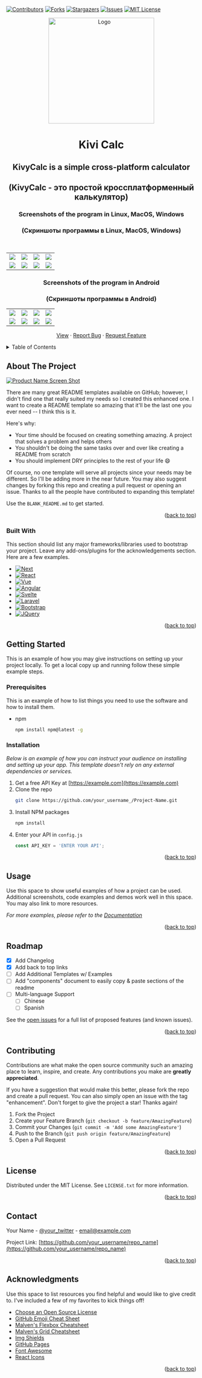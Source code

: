 <div id="top"></div>
<!--
*** Thanks for checking out the Best-README-Template. If you have a suggestion
*** that would make this better, please fork the repo and create a pull request
*** or simply open an issue with the tag "enhancement".
*** Don't forget to give the project a star!
*** Thanks again! Now go create something AMAZING! :D
-->

<!-- PROJECT SHIELDS --------------------------------------------------------------------------->
<!--
*** I'm using markdown "reference style" links for readability.
*** Reference links are enclosed in brackets [ ] instead of parentheses ( ).
*** See the bottom of this document for the declaration of the reference variables
*** for contributors-url, forks-url, etc. This is an optional, concise syntax you may use.
*** https://www.markdownguide.org/basic-syntax/#reference-style-links
-->
[![Contributors][contributors-shield]][contributors-url]
[![Forks][forks-shield]][forks-url]
[![Stargazers][stars-shield]][stars-url]
[![Issues][issues-shield]][issues-url]
[![MIT License][license-shield]][license-url]
<!--
[![LinkedIn][linkedin-shield]][linkedin-url]
-->
<!-- ------------------------------------------------------------------------------------------>

<!-- PROJECT LOGO ----------------------------------------------------------------------------->
<div align="center">
  <a href="https://github.com/MER-GROUP/KivyCalc">
    <img src="ico/calc.png" alt="Logo" width="280" height="280">
  </a>

  <h1 align="center">Kivi Calc</h1>

  <p align="center">
        <h2>KivyCalc is a simple cross-platform calculator</h2>
        <h2>(KivyCalc - это простой кроссплатформенный калькулятор)</h2>
        <h3>Screenshots of the program in Linux, MacOS, Windows</h3>
        <h3>(Cкриншоты программы в Linux, MacOS, Windows)</h3>
        <br />
            <table border="0">
                <tr>
                    <td><img src="screenshot/linux-max-windows_eng/1 - calc.png"></td>
                    <td><img src="screenshot/linux-max-windows_eng/2 - settings.png"></td>
                    <td><img src="screenshot/linux-max-windows_eng/3 - info.png"></td>
                    <td><img src="screenshot/linux-max-windows_eng/4 - history.png"></td>
                </tr>
                <tr>
                    <td><img src="screenshot/linux-max-windows_rus/1 - калькулятор.png"></td>
                    <td><img src="screenshot/linux-max-windows_rus/2 - настройки.png"></td>
                    <td><img src="screenshot/linux-max-windows_rus/3 - инфо.png"></td>
                    <td><img src="screenshot/linux-max-windows_rus/4 - история.png"></td>
                </tr>
            </table>
        <h3>Screenshots of the program in Android</h3>
        <h3>(Cкриншоты программы в Android)</h3>
        <table border="0">
            <tr>
                <td><img src="screenshot/android_eng/1 - cacl.png"></td>
                <td><img src="screenshot/android_eng/2 - settings.png"></td>
                <td><img src="screenshot/android_eng/3 - info.png"></td>
                <td><img src="screenshot/android_eng/4 - history.png"></td>
            </tr>
            <tr>
                <td><img src="screenshot/android_rus/1 - калькулятор.png"></td>
                <td><img src="screenshot/android_rus/2 - настройки.png"></td>
                <td><img src="screenshot/android_rus/3 - инфо.png"></td>
                <td><img src="screenshot/android_rus/4 - история.png"></td>
            </tr>
        </table>
        <a href="https://github.com/MER-GROUP/KivyCalc">View</a>
        ·
        <a href="https://github.com/MER-GROUP/KivyCalc/issues">Report Bug</a>
        ·
        <a href="https://github.com/MER-GROUP/KivyCalc/issues">Request Feature</a>
  </p>
</div>
<!-- ------------------------------------------------------------------------------------------>

<!-- TABLE OF CONTENTS ------------------------------------------------------------------------>
<details>
  <summary>Table of Contents</summary>
  <ol>
    <li>
      <a href="#about-the-project">About The Project</a>
      <ul>
        <li><a href="#built-with">Built With</a></li>
      </ul>
    </li>
    <li>
      <a href="#getting-started">Getting Started</a>
      <ul>
        <li><a href="#prerequisites">Prerequisites</a></li>
        <li><a href="#installation">Installation</a></li>
      </ul>
    </li>
    <li><a href="#usage">Usage</a></li>
    <li><a href="#roadmap">Roadmap</a></li>
    <li><a href="#contributing">Contributing</a></li>
    <li><a href="#license">License</a></li>
    <li><a href="#contact">Contact</a></li>
    <li><a href="#acknowledgments">Acknowledgments</a></li>
  </ol>
</details>
<!-- ------------------------------------------------------------------------------------------>






<!-- ABOUT THE PROJECT -->
## About The Project

[![Product Name Screen Shot][product-screenshot]](https://example.com)

There are many great README templates available on GitHub; however, I didn't find one that really suited my needs so I created this enhanced one. I want to create a README template so amazing that it'll be the last one you ever need -- I think this is it.

Here's why:
* Your time should be focused on creating something amazing. A project that solves a problem and helps others
* You shouldn't be doing the same tasks over and over like creating a README from scratch
* You should implement DRY principles to the rest of your life :smile:

Of course, no one template will serve all projects since your needs may be different. So I'll be adding more in the near future. You may also suggest changes by forking this repo and creating a pull request or opening an issue. Thanks to all the people have contributed to expanding this template!

Use the `BLANK_README.md` to get started.

<p align="right">(<a href="#top">back to top</a>)</p>



### Built With

This section should list any major frameworks/libraries used to bootstrap your project. Leave any add-ons/plugins for the acknowledgements section. Here are a few examples.

* [![Next][Next.js]][Next-url]
* [![React][React.js]][React-url]
* [![Vue][Vue.js]][Vue-url]
* [![Angular][Angular.io]][Angular-url]
* [![Svelte][Svelte.dev]][Svelte-url]
* [![Laravel][Laravel.com]][Laravel-url]
* [![Bootstrap][Bootstrap.com]][Bootstrap-url]
* [![JQuery][JQuery.com]][JQuery-url]

<p align="right">(<a href="#top">back to top</a>)</p>



<!-- GETTING STARTED -->
## Getting Started

This is an example of how you may give instructions on setting up your project locally.
To get a local copy up and running follow these simple example steps.

### Prerequisites

This is an example of how to list things you need to use the software and how to install them.
* npm
  ```sh
  npm install npm@latest -g
  ```

### Installation

_Below is an example of how you can instruct your audience on installing and setting up your app. This template doesn't rely on any external dependencies or services._

1. Get a free API Key at [https://example.com](https://example.com)
2. Clone the repo
   ```sh
   git clone https://github.com/your_username_/Project-Name.git
   ```
3. Install NPM packages
   ```sh
   npm install
   ```
4. Enter your API in `config.js`
   ```js
   const API_KEY = 'ENTER YOUR API';
   ```

<p align="right">(<a href="#top">back to top</a>)</p>



<!-- USAGE EXAMPLES -->
## Usage

Use this space to show useful examples of how a project can be used. Additional screenshots, code examples and demos work well in this space. You may also link to more resources.

_For more examples, please refer to the [Documentation](https://example.com)_

<p align="right">(<a href="#top">back to top</a>)</p>



<!-- ROADMAP -->
## Roadmap

- [x] Add Changelog
- [x] Add back to top links
- [ ] Add Additional Templates w/ Examples
- [ ] Add "components" document to easily copy & paste sections of the readme
- [ ] Multi-language Support
    - [ ] Chinese
    - [ ] Spanish

See the [open issues](https://github.com/MER-GROUP/KivyCalc/issues) for a full list of proposed features (and known issues).

<p align="right">(<a href="#top">back to top</a>)</p>



<!-- CONTRIBUTING -->
## Contributing

Contributions are what make the open source community such an amazing place to learn, inspire, and create. Any contributions you make are **greatly appreciated**.

If you have a suggestion that would make this better, please fork the repo and create a pull request. You can also simply open an issue with the tag "enhancement".
Don't forget to give the project a star! Thanks again!

1. Fork the Project
2. Create your Feature Branch (`git checkout -b feature/AmazingFeature`)
3. Commit your Changes (`git commit -m 'Add some AmazingFeature'`)
4. Push to the Branch (`git push origin feature/AmazingFeature`)
5. Open a Pull Request

<p align="right">(<a href="#top">back to top</a>)</p>



<!-- LICENSE -->
## License

Distributed under the MIT License. See `LICENSE.txt` for more information.

<p align="right">(<a href="#top">back to top</a>)</p>



<!-- CONTACT -->
## Contact

Your Name - [@your_twitter](https://twitter.com/your_username) - email@example.com

Project Link: [https://github.com/your_username/repo_name](https://github.com/your_username/repo_name)

<p align="right">(<a href="#top">back to top</a>)</p>



<!-- ACKNOWLEDGMENTS -->
## Acknowledgments

Use this space to list resources you find helpful and would like to give credit to. I've included a few of my favorites to kick things off!

* [Choose an Open Source License](https://choosealicense.com)
* [GitHub Emoji Cheat Sheet](https://www.webpagefx.com/tools/emoji-cheat-sheet)
* [Malven's Flexbox Cheatsheet](https://flexbox.malven.co/)
* [Malven's Grid Cheatsheet](https://grid.malven.co/)
* [Img Shields](https://shields.io)
* [GitHub Pages](https://pages.github.com)
* [Font Awesome](https://fontawesome.com)
* [React Icons](https://react-icons.github.io/react-icons/search)

<p align="right">(<a href="#top">back to top</a>)</p>



<!-- MARKDOWN LINKS & IMAGES -->
<!-- https://www.markdownguide.org/basic-syntax/#reference-style-links -->

<!-- contributors -->
[contributors-shield]: https://img.shields.io/github/contributors/MER-GROUP/KivyCalc.svg?style=for-the-badge
[contributors-url]: https://github.com/MER-GROUP/KivyCalc/graphs/contributors

<!-- forks -->
[forks-shield]: https://img.shields.io/github/forks/MER-GROUP/KivyCalc.svg?style=for-the-badge
[forks-url]: https://github.com/MER-GROUP/KivyCalc/network/members

<!-- stars -->
[stars-shield]: https://img.shields.io/github/stars/MER-GROUP/KivyCalc.svg?style=for-the-badge
[stars-url]: https://github.com/MER-GROUP/KivyCalc/stargazers

<!-- issues -->
[issues-shield]: https://img.shields.io/github/issues/MER-GROUP/KivyCalc.svg?style=for-the-badge
[issues-url]: https://github.com/MER-GROUP/KivyCalc/issues

<!-- license -->
[license-shield]: https://img.shields.io/github/license/MER-GROUP/KivyCalc.svg?style=for-the-badge
[license-url]: https://github.com/MER-GROUP/KivyCalc/blob/master/LICENSE.txt

<!-- linkedin -->
<!--
[linkedin-shield]: https://img.shields.io/badge/-LinkedIn-black.svg?style=for-the-badge&logo=linkedin&colorB=555
[linkedin-url]: https://linkedin.com/in/othneildrew
-->

<!-- forks -->
[product-screenshot]: images/screenshot.png
[Next.js]: https://img.shields.io/badge/next.js-000000?style=for-the-badge&logo=nextdotjs&logoColor=white
[Next-url]: https://nextjs.org/
[React.js]: https://img.shields.io/badge/React-20232A?style=for-the-badge&logo=react&logoColor=61DAFB
[React-url]: https://reactjs.org/
[Vue.js]: https://img.shields.io/badge/Vue.js-35495E?style=for-the-badge&logo=vuedotjs&logoColor=4FC08D
[Vue-url]: https://vuejs.org/
[Angular.io]: https://img.shields.io/badge/Angular-DD0031?style=for-the-badge&logo=angular&logoColor=white
[Angular-url]: https://angular.io/
[Svelte.dev]: https://img.shields.io/badge/Svelte-4A4A55?style=for-the-badge&logo=svelte&logoColor=FF3E00
[Svelte-url]: https://svelte.dev/
[Laravel.com]: https://img.shields.io/badge/Laravel-FF2D20?style=for-the-badge&logo=laravel&logoColor=white
[Laravel-url]: https://laravel.com
[Bootstrap.com]: https://img.shields.io/badge/Bootstrap-563D7C?style=for-the-badge&logo=bootstrap&logoColor=white
[Bootstrap-url]: https://getbootstrap.com
[JQuery.com]: https://img.shields.io/badge/jQuery-0769AD?style=for-the-badge&logo=jquery&logoColor=white
[JQuery-url]: https://jquery.com 